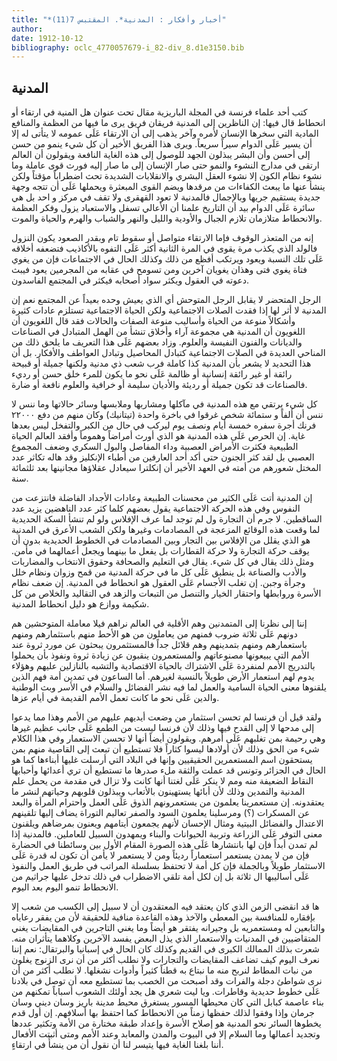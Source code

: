 ```yaml
---
title: "*أخبار وأفكار : المدنية*. المقتبس 7(11)"
author: 
date: 1912-10-12
bibliography: oclc_4770057679-i_82-div_8.d1e3150.bib
---
```




##  المدنية 


 كتب  أحد  علماء فرنسة في  المجلة  الباريزية مقال تحت عنوان هل المنية في ارتقاء أو انحطاط قال فيها: إن الناظرين إلى المدنية فريقان فريق يرى ما فيها من العظمة والمنافع   المادية التي سخرها الإنسان لأمره وآخر يذهب إلى أن الارتقاء عَلَى عمومه لا يتأتى له إلا أن يسير عَلَى الدوام سيراً سريعاً. ويرى هذا الفريق الأخير أن كل شيء ينمو من حسن إلى أحسن وأن البشر يبذلون الجهد للوصول إلى هذه الغاية النافعة ويقولون أن العالم ارتقى في مدارج النشوء والنمو حتى صار الإنسان إلى ما صار إليه فورث قوى عاملة وما نشوء نظام الكون إلا نشوء العقل البشري والانقلابات الشديدة تحث اضطراباً مؤقتاً ولكن ينشأ عنها ما يبعث الكفاءات من مرقدها ويضم القوى المبعثرة ويحملها عَلَى أن تتجه وجهة جديدة يستقيم جريها وبالإجمال فالمدنية لا تعود القهقرى ولا تقف في مركز و  احد  بل هي سائرة عَلَى الدوام بيد أن التاريخ علمنا أن الأعالي تسفل والاستعباد يزول وفكر العظمة والانحطاط متلازمان تلازم الجبال والأودية والليل والنهر والشباب والهرم والحياة والموت. 

 إنه من المتعذر الوقوف فإما الارتقاء متواصل أو سقوط تام وبقدر الصعود يكون النزول فالولد الذي يكذب مرة يقوى في المرة الثانية أكثر عَلَى التفوه بالأكاذيب فتضعفه أخلاقه عَلَى تلك النسبة ويعود ويرتكب أفظع من ذلك وكذلك الحال في الاجتماعات فإن من يغوي فتاة يغوي فتى وهذان يغويان آخرين ومن تسومح في عقابه من المجرمين يعود فيبث دعوته في العقول ويكثر سواد أصحابه فيكثر في المجتمع الفاسدون. 

 الرجل المتحضر لا يقابل الرجل المتوحش أي الذي يعيش وحده بعيداً عن المجتمع نعم إن المدنية لا أثر لها إذا فقدت الصلات الاجتماعية ولكن الحياة الاجتماعية تستلزم عادات كثيرة وأشكالاً منوعة من الحياة وأساليب منوعة الصفات والحالات فقد قال اللغويون أن اللغويون أن المدنية هي مجموعة آراء وأخلاق تنشأ من الهمل المتبادل في الصناعات والديانات والفنون النفيسة والعلوم. وزاد بعضهم عَلَى هذا التعريف ما يلحق ذلك من المناحي العديدة في الصلات الاجتماعية كتبادل المحاصيل وتبادل العواطف والأفكار. بل أن هذا التحديد لا يشعر بأن المدنية كذا كاملة فرب شعب ذي مدنية ولكنها جميلة أو قبيحة رائقة أو غير رائقة إنسانية أو ظالمة عَلَى نحو ما يكون للمرء خلق حسن أو رديء فالصناعات قد تكون جميلة أو رديئة والأديان سليمة أو خرافية والعلوم نافعة أو ضارة. 

 كل شيء يرتقي مع هذه المدنية في مآكلها ومشاربها وملابسها وسائر حالاتها وما ننس لا   ننس أن ألفاً و  ستمائة  شخص غرقوا في باخرة واحدة (تيتانيك) وكان منهم من دفع  ٢٢٠٠٠  فرنك أجرة سفره  خمسة  أيام ونصف يوم ليركب في حال من الكبر والتفخل ليس بعدها غاية. إن الحرص عَلَى هذه المدنية هو الذي أورث أمراضاً وهموماً وأفقد العالم الحياة الطبيعية فكثرت الأمراض العصبية وداء المفاصل والبول السكري وضعف المجموع العصبي بل لقد كثر الجنون حتى أكد  أحد  العارفين من أطباء الإنكليز وقد هاله تكاثر عدد المختل شعورهم من أمته في العهد الأخير أن إنكلترا سيعادل عقلاؤها مجانينها بعد  ثلثمائة  سنة. 

 إن المدنية أتت عَلَى الكثير من محسنات الطبيعة وعادات الأجداد الفاضلة فانتزعت من النفوس وفي هذه الحركة الاجتماعية يقول بعضهم كلما كثر عدد الناهضين يزيد عدد الساقطين. لا جرم أن التجارة ول لم توجد لما عرف الإفلاس ولو لم تنشأ السكة الحديدية لما وقعت هذه الوقائع المزعجة في المصادمات وغيرها ولكن الشعب الأعرق في المدنية هو الذي يقلل من الإفلاس بين التجار وبين المصادمات في الخطوط الحديدية بدون أن يوقف حركة التجارة ولا حركة القطارات بل يفعل ما بينهما ويجعل أعمالهما في مأمن. ومثل ذلك يقال في كل شيء. يقال في التعليم والصحافة وحقوق الانتخاب والمضاربات والأدب والصناعة بل ينطبق عَلَى كل ما في حركة المدنية من قمح وزوان ونظام خلل وجرأة وجبن. إن تغلب الأجسام عَلَى العقول هو انحطاط في المدنية. إن ضعف نظام الأسرة وروابطها واحتقار الخيار والتنصل من التبعات والزهد في التقاليد والخلاص من كل شكيمة ووازع هو دليل انحطاط المدنية. 

 إننا إلى نظرنا إلى المتمدنين وهم الأقلية في العالم نراهم فيلا معاملة المتوحشين هم دونهم عَلَى  ثلاثة  ضروب فمنهم من يعاملون من هو الأحط منهم باستثمارهم ومنهم باستعمارهم ومنهم بتمدينهم وهم قلائل جداً فالمستثمرون يبحثون عن مورد ثروة عند الأمم التي يبيعونها مصنوعاتهم والمستعمرون ينقبون عن زيادة ثروة ونفوذ بأن يحملوا بالتدريج الأمم لمنفردة عَلَى الاشتراك بالحياة الاقتصادية والتشبه بالنازلين عليهم وهؤلاء يدوم لهم استعمار الأرض طويلاً بالنسبة لغيرهم. أما الساعون في تمدين أمة فهم الذين يلقنوها معنى الحياة السامية والعمل لما فيه نشر الفضائل والسلام في الأسر وبث الوطنية والدين عَلَى نحو ما   كانت تعمل الأمم القديمة في أيام عزها. 

 ولقد قيل أن فرنسا لم تحسن استثمار من وضعت أيديهم عليهم من الأمم وهذا مما يدعوا إلى مدحها لا إلى القدح فيها وذلك لأن فرنسا ليست من الطمع عَلَى جانب عظيم غيرها وهي رحيمة بمن تغلبهم عَلَى أمرهم. ويقولون أيضاً أنها لا تحسن الاستعمار وفي هذا الكلام شيء من الحق وذلك لأن أولادها ليسوا كثاراً فلا تستطيع أن تبعث إلى القاصية منهم بمن يستحقون اسم المستعمرين الحقيقيين وإنها في البلاد التي أرسلت غليها أبناءها كما هو الحال في الجزائر وتونس قد عملت والثقة ملء صدرها ما تستطيع أن تري أعدائها وأحبابها النقاط الضعيفة منه ومم لا ينكر عَلَى لغتنا أنها كانت ولا تزال في مقدمة من يحمل علم المدنية والتمدين وذلك لأن أبائها يستهينون بالأتعاب ويبذلون قلوبهم وحياتهم لنشر ما يعتقدونه. إن مستعمرينا يعلمون من يستعمرونهم الذوق عَلَى العمل واحترام المرأة والبعد عن المسكرات (؟) ومرسلينا يعلمون السود والصفر تعاليم التوراة يضاف إليها تلقينهم الاعتدال والفضائل البيتية ومثال الإحسان لأنهم يجمعون أيتامهم ويعنون بمرضاهم ويلقنون معنى التوفر عَلَى الزراعة وتربية الحيوانات والبناء ويمهدون السبيل للعاملين. فالمدنية إذا لم تمدن أبداً فإن لها بانتشارها عَلَى هذه الصورة المقام الأول بين وسائطنا في الحضارة فإن من لا يمدن يستعمر استعماراً رديئاً ومن لا يستعمر لا يأمن أن تكون له قدرة عَلَى الاستثمار طويلاً وبالجملة فإن كل أمة لا تحتفظ بسلسلة المراتب في طريق العمل والنفوذ عَلَى أساليبها ال  ثلاثة  بل إن لكل أمة تلقي الاضطراب في ذلك تدخل عليها جراثيم من الانحطاط تنمو اليوم بعد اليوم. 

 ها قد انقضى الزمن الذي كان يعتقد فيه المعتقدون أن لا سبيل إلى الكسب من شعب إلا بإفقاره للمنافسة بين المعطي والآخذ وهذه القاعدة منافية للحقيقة لأن من يفقر رعاياه والتابعين له ومستعمريه بل وجيرانه يفتقر هو أيضاً وما يغني التاجرين في المقايضات يغني المتقاضيين في المدنيات والاستعمار الذي يذل البعض يفسد الآخرين وكلاهما يتأثران منه. شعرت بذلك الممالك الكبرى في القديم وكذلك كان الحال في إسبانيا والبرتقال: نعم إننا نعرف اليوم كيف تضاعف المقايضات والتجارات ولا نطلب أكثر من أن نرى الزنوج يغلون من نبات المطاط لنربح منه ما نبتاع به قطناً كثيراً وأدوات نشغلها. لا نطلب أكثر   من أن نرى شواطئ دجلة والفرات وقد أصبحت من الخصب بما تستطيع معه أن توصل في بلادنا عَلَى خطوط حديدية وقاطرات. ويا ليت شعري هل يجد أولئك الشعوب أسباباً تمكنهم من بناء عاصمة كبابل التي كان محيطها المسور يستغرق محيط مدينة باريز وسان ديني وسان جرمان وإذا وفقوا لذلك حفظها زمناً من الانحطاط كما احتفظ بها أسلافهم. إن أول قدم يخطوها السائر نحو المدنية هو إصلاح الأسرة وإعداد طبقة مختارة من الأمة وتكثير عددها وتجديد أعمالها وما السلام إلا في البيوت والمدن والمعابد وعند الأمم ومتى أثبتت الأفعال أننا بلغنا الغاية فيها يتيسر لنا أن نقول أن من ينشأُ في ارتقاءٍ. 
